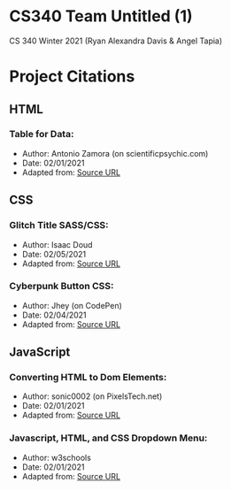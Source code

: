 # CS340 Team Untitled (1)
CS 340 Winter 2021 (Ryan Alexandra Davis &amp; Angel Tapia)

# Project Citations
## HTML
### Table for Data:
- Author: Antonio Zamora (on scientificpsychic.com)
- Date: 02/01/2021
- Adapted from: [Source URL](https://www.scientificpsychic.com/blogentries/html-and-css-scrolling-table-with-fixed-heading.html)

## CSS
### Glitch Title SASS/CSS:
- Author: Isaac Doud
- Date: 02/05/2021
- Adapted from: [Source URL](https://codepen.io/cipherbeta/pen/YLdVjw)

### Cyberpunk Button CSS:
- Author: Jhey (on CodePen)
- Date: 02/04/2021
- Adapted from: [Source URL](https://codepen.io/jh3y/pen/PoGbxLp)
      
## JavaScript
### Converting HTML to Dom Elements:
- Author: sonic0002 (on PixelsTech.net)
- Date: 02/01/2021
- Adapted from: [Source URL](https://www.pixelstech.net/article/1503112480-Convert-HTML-to-DOM-elements-using-JavaScript)

### Javascript, HTML, and CSS Dropdown Menu:
- Author: w3schools
- Date: 02/01/2021
- Adapted from: [Source URL](https://www.w3schools.com/howto/howto_js_dropdown.asp)
